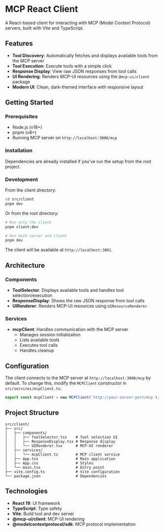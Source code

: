 # MCP React Client

A React-based client for interacting with MCP (Model Context Protocol) servers, built with Vite and TypeScript.

## Features

- **Tool Discovery**: Automatically fetches and displays available tools from the MCP server
- **Tool Execution**: Execute tools with a simple click
- **Response Display**: View raw JSON responses from tool calls
- **UI Rendering**: Renders MCP-UI resources using the `@mcp-ui/client` package
- **Modern UI**: Clean, dark-themed interface with responsive layout

## Getting Started

### Prerequisites

- Node.js (v18+)
- pnpm (v8+)
- Running MCP server on `http://localhost:3000/mcp`

### Installation

Dependencies are already installed if you've run the setup from the root project.

### Development

From the client directory:

```bash
cd src/client
pnpm dev
```

Or from the root directory:

```bash
# Run only the client
pnpm client:dev

# Run both server and client
pnpm dev
```

The client will be available at `http://localhost:3001`.

## Architecture

### Components

- **ToolSelector**: Displays available tools and handles tool selection/execution
- **ResponseDisplay**: Shows the raw JSON response from tool calls
- **UIRenderer**: Renders MCP-UI resources using `UIResourceRenderer`

### Services

- **mcpClient**: Handles communication with the MCP server
  - Manages session initialization
  - Lists available tools
  - Executes tool calls
  - Handles cleanup

## Configuration

The client connects to the MCP server at `http://localhost:3000/mcp` by default. To change this, modify the `MCPClient` constructor in `src/services/mcpClient.ts`:

```typescript
export const mcpClient = new MCPClient('http://your-server:port/mcp');
```

## Project Structure

```
src/client/
├── src/
│   ├── components/
│   │   ├── ToolSelector.tsx    # Tool selection UI
│   │   ├── ResponseDisplay.tsx # Response display
│   │   └── UIRenderer.tsx      # MCP-UI renderer
│   ├── services/
│   │   └── mcpClient.ts        # MCP client service
│   ├── App.tsx                 # Main application
│   ├── App.css                 # Styles
│   └── main.tsx                # Entry point
├── vite.config.ts              # Vite configuration
└── package.json                # Dependencies
```

## Technologies

- **React 19**: UI framework
- **TypeScript**: Type safety
- **Vite**: Build tool and dev server
- **@mcp-ui/client**: MCP-UI rendering
- **@modelcontextprotocol/sdk**: MCP protocol implementation
